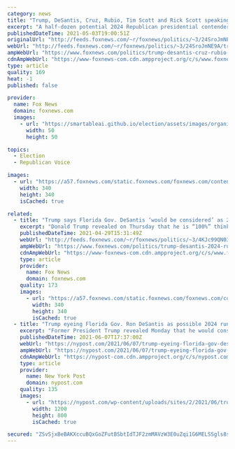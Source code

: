```yaml
---
category: news
title: "Trump, DeSantis, Cruz, Rubio, Tim Scott and Rick Scott speaking at pro-life summit"
excerpt: "A half-dozen potential 2024 Republican presidential contenders are speaking Monday and Tuesday at the Susan B. Anthony List's Pro-Life Leaders Summit in Palm Beach, Fla."
publishedDateTime: 2021-05-03T19:00:51Z
originalUrl: "http://feeds.foxnews.com/~r/foxnews/politics/~3/24SroJmNE9A/trump-desantis-cruz-rubio-tim-scott-rick-scott-pro-life-summit"
webUrl: "http://feeds.foxnews.com/~r/foxnews/politics/~3/24SroJmNE9A/trump-desantis-cruz-rubio-tim-scott-rick-scott-pro-life-summit"
ampWebUrl: "https://www.foxnews.com/politics/trump-desantis-cruz-rubio-tim-scott-rick-scott-pro-life-summit.amp"
cdnAmpWebUrl: "https://www-foxnews-com.cdn.ampproject.org/c/s/www.foxnews.com/politics/trump-desantis-cruz-rubio-tim-scott-rick-scott-pro-life-summit.amp"
type: article
quality: 169
heat: -1
published: false

provider:
  name: Fox News
  domain: foxnews.com
  images:
    - url: "https://smartableai.github.io/election/assets/images/organizations/foxnews.com-50x50.jpg"
      width: 50
      height: 50

topics:
  - Election
  - Republican Voice

images:
  - url: "https://a57.foxnews.com/static.foxnews.com/foxnews.com/content/uploads/2019/03/340/340/PaulSteinhauser.jpg?ve=1&tl=1"
    width: 340
    height: 340
    isCached: true

related:
  - title: "Trump says Florida Gov. DeSantis ‘would be considered’ as 2024 running mate"
    excerpt: "Donald Trump revealed on Thursday that he is “100%” thinking about running for president again in 2024 and would “certainly” consider Florida Gov. Ron DeSantis as his running mate."
    publishedDateTime: 2021-04-29T15:31:49Z
    webUrl: "http://feeds.foxnews.com/~r/foxnews/politics/~3/4KJc99QN03o/trump-desantis-2024-running-mate-considered"
    ampWebUrl: "https://www.foxnews.com/politics/trump-desantis-2024-running-mate-considered.amp"
    cdnAmpWebUrl: "https://www-foxnews-com.cdn.ampproject.org/c/s/www.foxnews.com/politics/trump-desantis-2024-running-mate-considered.amp"
    type: article
    provider:
      name: Fox News
      domain: foxnews.com
    quality: 173
    images:
      - url: "https://a57.foxnews.com/static.foxnews.com/foxnews.com/content/uploads/2020/10/340/340/Talia-Kaplan.jpg?ve=1&tl=1"
        width: 340
        height: 340
        isCached: true
  - title: "Trump eyeing Florida Gov. Ron DeSantis as possible 2024 running mate"
    excerpt: "Former President Trump revealed Monday that he would consider ditching Mike Pence for Florida’s tough governor Ron DeSantis as his 2024 presidential election running mate."
    publishedDateTime: 2021-06-07T17:37:00Z
    webUrl: "https://nypost.com/2021/06/07/trump-eyeing-florida-gov-desantis-as-2024-running-mate/"
    ampWebUrl: "https://nypost.com/2021/06/07/trump-eyeing-florida-gov-desantis-as-2024-running-mate/amp/"
    cdnAmpWebUrl: "https://nypost-com.cdn.ampproject.org/c/s/nypost.com/2021/06/07/trump-eyeing-florida-gov-desantis-as-2024-running-mate/amp/"
    type: article
    provider:
      name: New York Post
      domain: nypost.com
    quality: 135
    images:
      - url: "https://nypost.com/wp-content/uploads/sites/2/2021/06/trump-desantis-pence-01.jpg?quality=90&strip=all&w=1200"
        width: 1200
        height: 800
        isCached: true

secured: "ZSvSjxBeBAKXccuBQxGoZFutBSbtIdTJF2zmMAVzW3E0uZqi1G6MELSSgls8sv4inEOnZ/VN2iNP6ECENNaQOuDfAQTNL9qre/62Hk7xGiBZl2P9E4vktoUZPuQ9qLOl8OHhWmjxML2Qf4qElHKHOr7p6JKAUnma/GAw0lTeiJrwDxBsoFb22pGlGgrkWikQJKnJTIll+smcYY4eS3MfBBB5HiG1S0J4/8qshwPDI3c6tp+x5ABmS+XbP0LUtZsyPXVHf9FfaMLiiP9olpHq8kewMXc8pVKBBHa0abRu3dSTPbU7Qel6P68u/yq17ZmWxtBk3eHsA9jT5v1IiUFQqkPTWMdjEmLB253sJsXAKh4=;4o9AorLveUCOqYT82MDxSw=="
---
```


